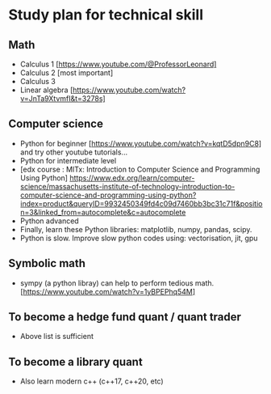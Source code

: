 # Study plan for technical skill

## Math
* Calculus 1 [https://www.youtube.com/@ProfessorLeonard]
* Calculus 2 [most important]
* Calculus 3
* Linear algebra [https://www.youtube.com/watch?v=JnTa9XtvmfI&t=3278s]
  
## Computer science
* Python for beginner [https://www.youtube.com/watch?v=kqtD5dpn9C8] and try other youtube tutorials...
* Python for intermediate level
* [edx course : MITx: Introduction to Computer Science and Programming Using Python]
https://www.edx.org/learn/computer-science/massachusetts-institute-of-technology-introduction-to-computer-science-and-programming-using-python?index=product&queryID=9932450349fd4c09d7460bb3bc31c71f&position=3&linked_from=autocomplete&c=autocomplete
* Python advanced
* Finally, learn these Python libraries: matplotlib, numpy, pandas, scipy.
* Python is slow. Improve slow python codes using: vectorisation, jit, gpu

## Symbolic math
* sympy (a python libray) can help to perform tedious math. 
[https://www.youtube.com/watch?v=1yBPEPhq54M]

## To become a hedge fund quant / quant trader
* Above list is sufficient

## To become a library quant
* Also learn modern c++ (c++17, c++20, etc)
